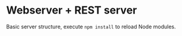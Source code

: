 # Webserver + REST server

Basic server structure, execute ```npm install``` to reload Node modules.